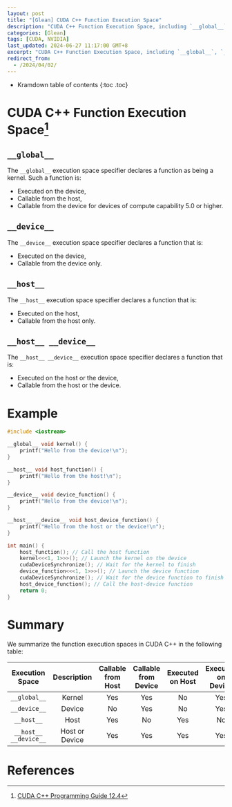 ```yaml
---
layout: post
title: "[Glean] CUDA C++ Function Execution Space"
description: "CUDA C++ Function Execution Space, including `__global__`, `__device__`, `__host__`, and `__host__ __device__`. A summary table is provided for comparison at the end."
categories: [Glean]
tags: [CUDA, NVIDIA]
last_updated: 2024-06-27 11:17:00 GMT+8
excerpt: "CUDA C++ Function Execution Space, including `__global__`, `__device__`, `__host__`, and `__host__ __device__`. A summary table is provided for comparison at the end."
redirect_from:
  - /2024/04/02/
---
```


* Kramdown table of contents
{:toc .toc}

# CUDA C++ Function Execution Space[^1]

## `__global__`

The `__global__` execution space specifier declares a function as being a kernel. Such a function is:

- Executed on the device,
- Callable from the host,
- Callable from the device for devices of compute capability 5.0 or higher.

## `__device__`

The `__device__` execution space specifier declares a function that is:

- Executed on the device,
- Callable from the device only.

## `__host__`

The `__host__` execution space specifier declares a function that is:

- Executed on the host,
- Callable from the host only.

## `__host__ __device__`

The `__host__ __device__` execution space specifier declares a function that is:

- Executed on the host or the device,
- Callable from the host or the device.

# Example

```cpp
#include <iostream>

__global__ void kernel() {
    printf("Hello from the device!\n");
}

__host__ void host_function() {
    printf("Hello from the host!\n");
}

__device__ void device_function() {
    printf("Hello from the device!\n");
}

__host__ __device__ void host_device_function() {
    printf("Hello from the host or the device!\n");
}

int main() {
    host_function(); // Call the host function
    kernel<<<1, 1>>>(); // Launch the kernel on the device
    cudaDeviceSynchronize(); // Wait for the kernel to finish
    device_function<<<1, 1>>>(); // Launch the device function
    cudaDeviceSynchronize(); // Wait for the device function to finish
    host_device_function(); // Call the host-device function
    return 0;
}
```

# Summary

We summarize the function execution spaces in CUDA C++ in the following table:

| Execution Space | Description | Callable from Host | Callable from Device | Executed on Host | Executed on Device |
| :---: | :---: | :---: | :---: | :---: | :---: |
| `__global__` | Kernel | Yes | Yes | No | Yes |
| `__device__` | Device | No | Yes | No | Yes |
| `__host__` | Host | Yes | No | Yes | No |
| `__host__ __device__` | Host or Device | Yes | Yes | Yes | Yes |

# References

[^1]: [CUDA C++ Programming Guide 12.4](https://docs.nvidia.com/cuda/cuda-c-programming-guide/#function-execution-space-specifiers)
